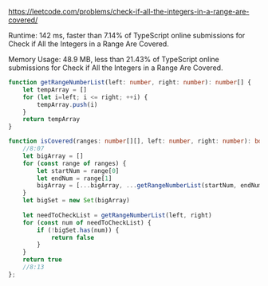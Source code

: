 https://leetcode.com/problems/check-if-all-the-integers-in-a-range-are-covered/



Runtime: 142 ms, faster than 7.14% of TypeScript online submissions for Check if All the Integers in a Range Are Covered.

Memory Usage: 48.9 MB, less than 21.43% of TypeScript online submissions for Check if All the Integers in a Range Are Covered.



```typescript
function getRangeNumberList(left: number, right: number): number[] {
    let tempArray = []
    for (let i=left; i <= right; ++i) {
        tempArray.push(i)
    }
    return tempArray
}

function isCovered(ranges: number[][], left: number, right: number): boolean {
    //8:07
    let bigArray = []
    for (const range of ranges) {
        let startNum = range[0]
        let endNum = range[1]
        bigArray = [...bigArray, ...getRangeNumberList(startNum, endNum)]
    }
    let bigSet = new Set(bigArray)
    
    let needToCheckList = getRangeNumberList(left, right)
    for (const num of needToCheckList) {
        if (!bigSet.has(num)) {
            return false
        }
    }
    return true
    //8:13
};
```
